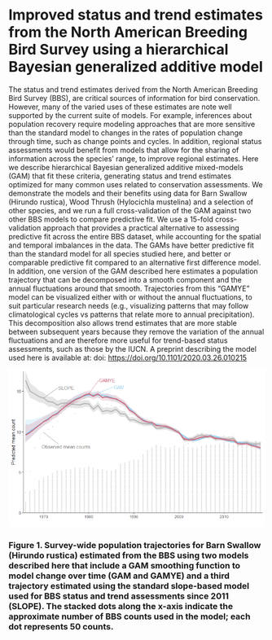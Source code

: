 # Improved status and trend estimates from the North American Breeding Bird Survey using a hierarchical Bayesian generalized additive model

The status and trend estimates derived from the North American Breeding Bird Survey (BBS), are critical sources of information for bird conservation. However, many of the varied uses of these estimates are note well supported by the current suite of models. For example, inferences about population recovery require modeling approaches that are more sensitive than the standard model to changes in the rates of population change through time, such as change points and cycles. In addition, regional status assessments would benefit from models that allow for the sharing of information across the species’ range, to improve regional estimates. Here we describe hierarchical Bayesian generalized additive mixed-models (GAM) that fit these criteria, generating status and trend estimates optimized for many common uses related to conservation assessments. We demonstrate the models and their benefits using data for Barn Swallow (Hirundo rustica), Wood Thrush (Hylocichla mustelina) and a selection of other species, and we run a full cross-validation of the GAM against two other BBS models to compare predictive fit. We use a 15-fold cross-validation approach that provides a practical alternative to assessing predictive fit across the entire BBS dataset, while accounting for the spatial and temporal imbalances in the data. The GAMs have better predictive fit than the standard model for all species studied here, and better or comparable predictive fit compared to an alternative first difference model. In addition, one version of the GAM described here estimates a population trajectory that can be decomposed into a smooth component and the annual fluctuations around that smooth. Trajectories from this “GAMYE” model can be visualized either with or without the annual fluctuations, to suit particular research needs (e.g., visualizing patterns that may follow climatological cycles vs patterns that relate more to annual precipitation). This decomposition also allows trend estimates that are more stable between subsequent years because they remove the variation of the annual fluctuations and are therefore more useful for trend-based status assessments, such as those by the IUCN. 
A preprint describing the model used here is available at: doi: https://doi.org/10.1101/2020.03.26.010215 

![Figure 1](https://github.com/AdamCSmithCWS/GAM_Paper_Script/blob/master/figures/Fig_1.png)

### Figure 1. Survey-wide population trajectories for Barn Swallow (Hirundo rustica) estimated from the BBS using two models described here that include a GAM smoothing function to model change over time (GAM and GAMYE) and a third trajectory estimated using the standard slope-based model used for BBS status and trend assessments since 2011 (SLOPE). The stacked dots along the x-axis indicate the approximate number of BBS counts used in the model; each dot represents 50 counts.
